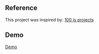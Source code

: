 ## Reference
 This project was inspired by: [100 js projects](https://github.com/sahandghavidel/HTML-CSS-JavaScript-projects-for-beginners/blob/main/projects/to-do-list/index.html)
## Demo
[Demo](https://chris289742.github.io/image-search-app/)
